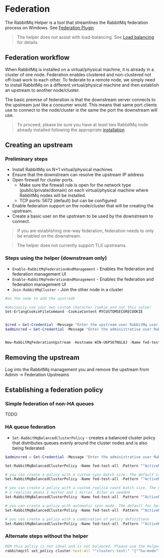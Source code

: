 # Federation

The RabbitMq Helper is a tool that streamlines the RabbitMq federation process on Windows. See [Federation Plugin](https://www.rabbitmq.com/federation.html)

> The helper does not assist with load-balancing. See [Load balancing](../loadbalancing.md) for details.

## Federation workflow

When RabbitMq is installed on a virtual/physical machine, it is already in a cluster of one node. Federation enables clustered and non-clustered not off-load work to each other. To federate to a remote node, we simply need to install RabbitMq on a different virtual/physical machine and then establish an upstream to another node/cluster. 

The basic premise of federation is that the downstream server connects to the upstream just like a consumer would. This means that same port clients use to connect to the node/cluster is the same the port the downstream will use.

> To proceed, please be sure you have at least two RabbitMq node already installed following the appropriate [installation](../installation/README.md)

## Creating an upstream

### Preliminary steps
* Install RabbitMq on N+1 virtual/physical machines
* Ensure that the downstream can resolve the upstream IP address
* Open firewall for cluster ports. 
    * Make sure the firewall rule is open for the network type (public/private/domain) on each virtual/physical machine where RabbitMq nodes will be installed.
    * TCP ports: 5672 (default) but can be configured
* Enable federation support on the node/cluster that will be creating the upstream.
* Create a basic user on the upstream to be used by the downstream to connect.

> If you are establishing one-way federation, federation needs to only be enabled on the downstream.

> The helper does not currently support TLS upstreams.

### Steps using the helper (downstream only)
* ```Enable-RabbitMqFederationAndManagement``` - Enables the federation and federation management UI 
* ```Enable-RabbitMqFederationAndManagement``` - Enables the federation and federation management UI 
* ```Join-RabbitMqCluster``` - Join the other node in a cluster

```powershell
#on the node to add the upstreak

#obviously use your own custom character cookie and not this value!
Set-ErlangCookieFileCommand -CookieContent MYCUSTOMSECURECOOKIE


$cred = Get-Credential -Message "Enter the upstream user RabbitMq user username and password";
$admincred = Get-Credential -Message "Enter the administrative user RabbitMq user username and password";


New-RabbitMqFederationUpstream -Hostname WIN-U6PS6TNGL8J -Name fed-test -Credential $cred -AdminCredential $admincred -FirewallConfigured -Verbose
```

## Removing the upstream

Log into the RabbitMq management you and remove the upstream from Admin -> Federation Upstreams

## Establishing a federation policy

### Simple federation of non-HA queues

TODO

### HA queue federation

* ```Set-RabbitMqBalancedClusterPolicy``` - creates a balanced cluster policy that distributes queues evenly around the cluster nodes and is also being federated

```powershell
$admincred = Get-Credential -Message "Enter the administrative user RabbitMq user username and password";

Set-RabbitMqBalancedClusterPolicy -Name fed-test-all -Pattern "^ActiveNonSslRabbitMq\:.*" -AdminCredential $admincred -IncludeInFederation

# you can create a policy with a custom sync batch size. The default is 400 for Set-RabbitMqBalancedClusterPolicy because Thycotic products have a worst case scenario size for messages to be at 256KB. When a sync message is generated 256*400 = 100MB. Larger sync message can cause fragementation if there is latency or network connection drops between cluster node. Alter as needed
Set-RabbitMqBalancedClusterPolicy -Name fed-test-all -Pattern "^ActiveNonSslRabbitMq:" -AdminCredential $admincred -SyncBatchSize 100 -IncludeInFederation

# you can create a policy with a custom replica count batch size. The default is 2 for Set-RabbitMqBalancedClusterPolicy because anything higher puts strain on the cluster. 
# 2 replicas means 1 master and 1 mirror. Alter as needed
Set-RabbitMqBalancedClusterPolicy -Name fed-test-all -Pattern "^ActiveNonSslRabbitMq:" -AdminCredential $admincred -QueueReplicaCount 3 -IncludeInFederation

# you can create a policy with automatic sync mode. The default for Set-RabbitMqBalancedClusterPolicy is manual to avoid forcing a queue to automatically synchronize when a new mirror joins.
Set-RabbitMqBalancedClusterPolicy -Name fed-test-all -Pattern "^ActiveNonSslRabbitMq:" -AdminCredential $admincred -AutomaticSyncMode -IncludeInFederation

# you can create a policy with a combination of policy definitions
Set-RabbitMqBalancedClusterPolicy -Name fed-test-all -Pattern "^ActiveNonSslRabbitMq:" -AdminCredential $admincred -SyncBatchSize 100 -QueueReplicaCount 3 -AutomaticSyncMode -IncludeInFederation

```


### Alternate steps without the helper
```cmd
REM this policy is not ideal and is not balanced. Please use the helper if possible
rabbitmqctl set_policy cluster-test-all "^cluster\-test:" "{""ha-mode"":""all""}"
```
